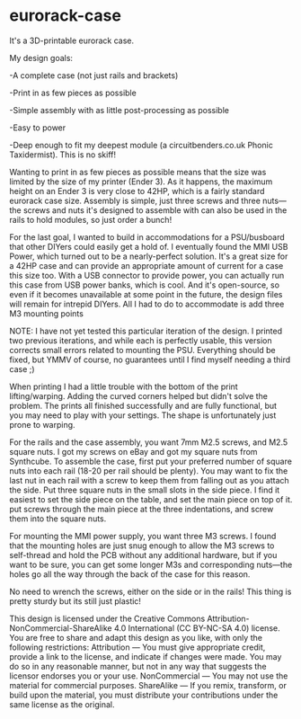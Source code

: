 # eurorack-case

It's a 3D-printable eurorack case.

My design goals:

-A complete case (not just rails and brackets)

-Print in as few pieces as possible

-Simple assembly with as little post-processing as possible

-Easy to power

-Deep enough to fit my deepest module (a circuitbenders.co.uk Phonic Taxidermist). This is no skiff!
  
Wanting to print in as few pieces as possible means that the size was limited by the size of my printer (Ender 3). As it happens, the maximum height on an Ender 3 is very close to 42HP, which is a fairly standard eurorack case size. Assembly is simple, just three screws and three nuts—the screws and nuts it's designed to assemble with can also be used in the rails to hold modules, so just order a bunch!

For the last goal, I wanted to build in accommodations for a PSU/busboard that other DIYers could easily get a hold of. I eventually found the MMI USB Power, which turned out to be a nearly-perfect solution. It's a great size for a 42HP case and can provide an appropriate amount of current for a case this size too. With a USB connector to provide power, you can actually run this case from USB power banks, which is cool. And it's open-source, so even if it becomes unavailable at some point in the future, the design files will remain for intrepid DIYers. All I had to do to accommodate is add three M3 mounting points

NOTE: I have not yet tested this particular iteration of the design. I printed two previous iterations, and while each is perfectly usable, this version corrects small errors related to mounting the PSU. Everything should be fixed, but YMMV of course, no guarantees until I find myself needing a third case ;)

When printing I had a little trouble with the bottom of the print lifting/warping. Adding the curved corners helped but didn't solve the problem. The prints all finished successfully and are fully functional, but you may need to play with your settings. The shape is unfortunately just prone to warping.

For the rails and the case assembly, you want 7mm M2.5 screws, and M2.5 square nuts. I got my screws on eBay and got my square nuts from Synthcube. To assemble the case, first put your preferred number of square nuts into each rail (18-20 per rail should be plenty). You may want to fix the last nut in each rail with a screw to keep them from falling out as you attach the side. Put three square nuts in the small slots in the side piece. I find it easiest to set the side piece on the table, and set the main piece on top of it. put screws through the main piece at the three indentations, and screw them into the square nuts.

For mounting the MMI power supply, you want three M3 screws. I found that the mounting holes are just snug enough to allow the M3 screws to self-thread and hold the PCB without any additional hardware, but if you want to be sure, you can get some longer M3s and corresponding nuts—the holes go all the way through the back of the case for this reason.

No need to wrench the screws, either on the side or in the rails! This thing is pretty sturdy but its still just plastic!


This design is licensed under the Creative Commons Attribution-NonCommercial-ShareAlike 4.0 International (CC BY-NC-SA 4.0) license. You are free to share and adapt this design as you like, with only the following restrictions: 
Attribution — You must give appropriate credit, provide a link to the license, and indicate if changes were made. You may do so in any reasonable manner, but not in any way that suggests the licensor endorses you or your use.
NonCommercial — You may not use the material for commercial purposes.
ShareAlike — If you remix, transform, or build upon the material, you must distribute your contributions under the same license as the original.
